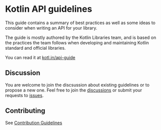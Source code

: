 # Kotlin API guidelines


This guide contains a summary of best practices as well as some ideas to consider when writing an API for your library.

The guide is mostly authored by the Kotlin Libraries team, and is based on the practices the team follows when developing and maintaining Kotlin standard and official libraries.

You can read it at [kotl.in/api-guide](https://kotl.in/api-guide)

## Discussion

You are welcome to join the discsussion about existing guidelines
or to propose a new one. Feel free to join the [discussions](https://github.com/Kotlin/api-guidelines/discussions) or
submit your requests to [issues](https://github.com/Kotlin/api-guidelines/issues/).

## Contributing

See [Contribution Guidelines](CONTRIBUTING.md)
